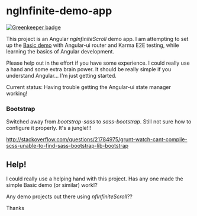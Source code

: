 ngInfinite-demo-app
===================

[![Greenkeeper badge](https://badges.greenkeeper.io/kristianmandrup/ngInfinite-demo-app.svg)](https://greenkeeper.io/)

This project is an Angular *ngInfiniteScroll* demo app. I am attempting to set up the [Basic demo](http://binarymuse.github.io/ngInfiniteScroll/demo_basic.html)
with Angular-ui router and Karma E2E testing, while learning the basics of Angular development.

Please help out in the effort if you have some experience. I could really use a hand and some extra brain power.
It should be really simple if you understand Angular... I'm just getting started.

Current status: Having trouble getting the Angular-ui state manager working!

### Bootstrap

Switched away from *bootstrap-sass* to *sass-bootstrap*. Still not sure how to configure it properly. It's a jungle!!!

http://stackoverflow.com/questions/21784975/grunt-watch-cant-compile-scss-unable-to-find-sass-bootstrap-lib-bootstrap

## Help!

I could really use a helping hand with this project. Has any one made the simple Basic demo (or similar) work!?

Any demo projects out there using *nfInfiniteScroll*??

Thanks